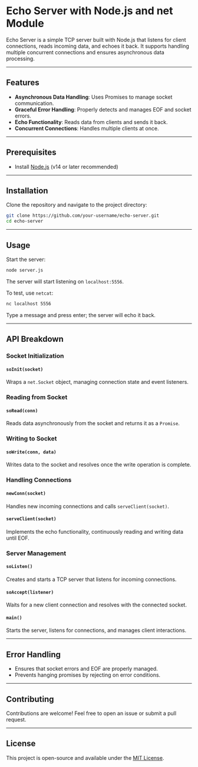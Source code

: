 # Echo Server with Node.js and net Module



Echo Server is a simple TCP server built with Node.js that listens for client connections, reads incoming data, and echoes it back. It supports handling multiple concurrent connections and ensures asynchronous data processing.

---

## Features

- **Asynchronous Data Handling**: Uses Promises to manage socket communication.
- **Graceful Error Handling**: Properly detects and manages EOF and socket errors.
- **Echo Functionality**: Reads data from clients and sends it back.
- **Concurrent Connections**: Handles multiple clients at once.

---

## Prerequisites

- Install [Node.js](https://nodejs.org/) (v14 or later recommended)

---

## Installation

Clone the repository and navigate to the project directory:

```sh
git clone https://github.com/your-username/echo-server.git
cd echo-server
```

---

## Usage

Start the server:

```sh
node server.js
```

The server will start listening on `localhost:5556`.

To test, use `netcat`:

```sh
nc localhost 5556
```

Type a message and press enter; the server will echo it back.

---

## API Breakdown

### **Socket Initialization**

#### `soInit(socket)`

Wraps a `net.Socket` object, managing connection state and event listeners.

### **Reading from Socket**

#### `soRead(conn)`

Reads data asynchronously from the socket and returns it as a `Promise`.

### **Writing to Socket**

#### `soWrite(conn, data)`

Writes data to the socket and resolves once the write operation is complete.

### **Handling Connections**

#### `newConn(socket)`

Handles new incoming connections and calls `serveClient(socket)`.

#### `serveClient(socket)`

Implements the echo functionality, continuously reading and writing data until EOF.

### **Server Management**

#### `soListen()`

Creates and starts a TCP server that listens for incoming connections.

#### `soAccept(listener)`

Waits for a new client connection and resolves with the connected socket.

#### `main()`

Starts the server, listens for connections, and manages client interactions.

---

## Error Handling

- Ensures that socket errors and EOF are properly managed.
- Prevents hanging promises by rejecting on error conditions.

---

## Contributing

Contributions are welcome! Feel free to open an issue or submit a pull request.

---

## License

This project is open-source and available under the [MIT License](LICENSE).

